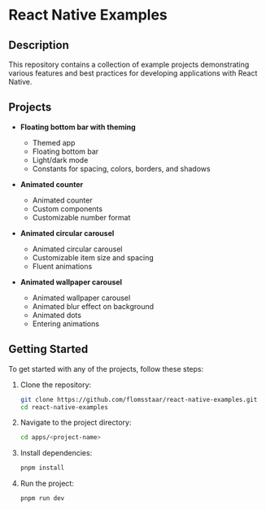 # React Native Examples

## Description

This repository contains a collection of example projects demonstrating various features and best practices for developing applications with React Native.

## Projects

- **Floating bottom bar with theming**
  - Themed app
  - Floating bottom bar
  - Light/dark mode
  - Constants for spacing, colors, borders, and shadows

- **Animated counter**
  - Animated counter
  - Custom components
  - Customizable number format

- **Animated circular carousel**
  - Animated circular carousel
  - Customizable item size and spacing
  - Fluent animations

- **Animated wallpaper carousel**
  - Animated wallpaper carousel
  - Animated blur effect on background
  - Animated dots
  - Entering animations

## Getting Started

To get started with any of the projects, follow these steps:

1. Clone the repository:

   ```bash
   git clone https://github.com/flomsstaar/react-native-examples.git
   cd react-native-examples
   ```

2. Navigate to the project directory:

   ```bash
   cd apps/<project-name>
   ```

3. Install dependencies:

   ```bash
   pnpm install
   ```

4. Run the project:

   ```bash
   pnpm run dev
   ```
